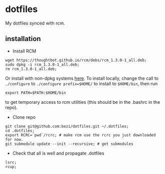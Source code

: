 dotfiles
========

My dotfiles synced with rcm.

installation
------------
- Install RCM
```
wget https://thoughtbot.github.io/rcm/debs/rcm_1.3.0-1_all.deb;
sudo dpkg -i rcm_1.3.0-1_all.deb;
rm rcm_1.3.0-1_all.deb;
```

Or install with non-dpkg systems [here](https://github.com/thoughtbot/rcm).
To install locally, change the call to `./configure` to `./configure prefix=$HOME/` to install to `$HOME/bin`, then run
```
export PATH=$PATH:$HOME/bin
```
to get temporary access to rcm utilities (this should be in the .bashrc in the repo).

- Clone repo
```
git clone git@github.com:bezi/dotfiles.git ~/.dotfiles;
cd .dotfiles;
export RCRC=`pwd`/rcrc; # make rcm use the rcrc you just downloaded for now.
git submodule update --init --recursive; # get submodules
```

- Check that all is well and propagate .dotfiles
```
lsrc;
rcup;
```
